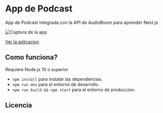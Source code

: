 # App de Podcast 

App de Podcast integrada con la API de AudioBoom para aprender Next.js

![Captura de la app](./.readme-static/captura.png)

[Ver la aplicacion](https://podcast.royhg1496.now.sh)

## Como funciona?

Requiere Node.js 10 o superior

* `npm install` para instalar las dependencias.
* `npm run dev` para el entorno de desarrollo.
* `npm run build && npm start` para el entorno de produccion.

## Licencia 
